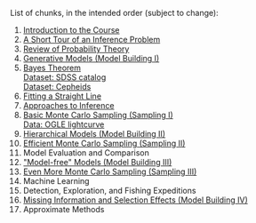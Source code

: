 List of chunks, in the intended order (subject to change):

1. [Introduction to the Course](about.ipynb)
2. [A Short Tour of an Inference Problem](tour.ipynb)
3. [Review of Probability Theory](probability.ipynb)
4. [Generative Models (Model Building I)](generative_models.ipynb)
5. [Bayes Theorem](bayes_theorem.ipynb)
<br> [Dataset: SDSS catalog](sdss.ipynb)
<br> [Dataset: Cepheids](cepheids.ipynb)
6. [Fitting a Straight Line](straight_line.ipynb)
7. [Approaches to Inference](approaches.ipynb)
8. [Basic Monte Carlo Sampling (Sampling I)](montecarlo1.ipynb)
<br> [Data: OGLE lightcurve](lightcurve.ipynb)
9. [Hierarchical Models (Model Building II)](hierarchical.ipynb)
10. [Efficient Monte Carlo Sampling (Sampling II)](montecarlo2.ipynb)
11. Model Evaluation and Comparison
12. ["Model-free" Models (Model Building III)](modelfreemodels.ipynb)
13. [Even More Monte Carlo Sampling (Sampling III)](montecarlo3.ipynb)
14. Machine Learning
15. Detection, Exploration, and Fishing Expeditions
16. [Missing Information and Selection Effects (Model Building IV)](missingdata.ipynb)
17. Approximate Methods